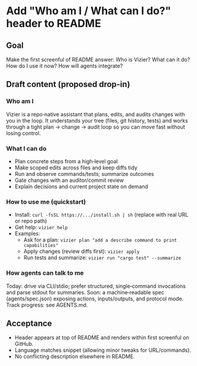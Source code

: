 # Add "Who am I / What can I do?" header to README

## Goal
Make the first screenful of README answer: Who is Vizier? What can it do? How do I use it now? How will agents integrate?

## Draft content (proposed drop-in)

### Who am I
Vizier is a repo‑native assistant that plans, edits, and audits changes with you in the loop. It understands your tree (files, git history, tests) and works through a tight plan → change → audit loop so you can move fast without losing control.

### What I can do
- Plan concrete steps from a high‑level goal
- Make scoped edits across files and keep diffs tidy
- Run and observe commands/tests; summarize outcomes
- Gate changes with an auditor/commit review
- Explain decisions and current project state on demand

### How to use me (quickstart)
- Install: `curl -fsSL https://.../install.sh | sh` (replace with real URL or repo path)
- Get help: `vizier help`
- Examples:
  - Ask for a plan: `vizier plan "add a describe command to print capabilities"`
  - Apply changes (review diffs first): `vizier apply`
  - Run tests and summarize: `vizier run "cargo test" --summarize`

### How agents can talk to me
Today: drive via CLI/stdio; prefer structured, single‑command invocations and parse stdout for summaries.
Soon: a machine‑readable spec (agents/spec.json) exposing actions, inputs/outputs, and protocol mode.
Track progress: see AGENTS.md.

## Acceptance
- Header appears at top of README and renders within first screenful on GitHub.
- Language matches snippet (allowing minor tweaks for URL/commands).
- No conflicting description elsewhere in README.
